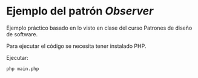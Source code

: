 # Ejemplo del patrón *Observer*

Ejemplo práctico basado en lo visto en clase del curso Patrones de diseño de software.

Para ejecutar el código se necesita tener instalado PHP.

Ejecutar:

```
php main.php
```
